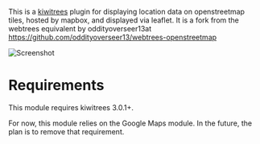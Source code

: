 This is a [kiwitrees](http://kiwitrees.net) plugin for displaying location data on openstreetmap tiles, hosted by mapbox, and displayed via leaflet. It is a fork from the webtrees equivalent by oddityoverseer13at https://github.com/oddityoverseer13/webtrees-openstreetmap

![Screenshot](screenshot.png)

Requirements
============
This module requires kiwitrees 3.0.1+.

For now, this module relies on the Google Maps module. In the future, the plan is to remove that requirement.

